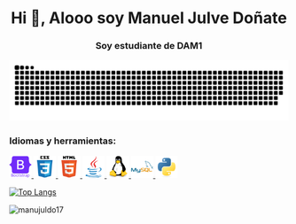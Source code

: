 <h1 align="center">Hi 👋, Alooo soy Manuel Julve Doñate</h1>
<h3 align="center">Soy estudiante de DAM1</h3>

![MasterHead](https://github.com/1999AZZAR/1999AZZAR/blob/main/resources/img/grid-snake.svg)
<!--**MANUJULDO17/MANUJULDO17** is a ✨ _special_ ✨ repository because its `README.md` (this file) appears on your GitHub profile.
-->

<h3 align="left">Idiomas y herramientas:</h3>
<p align="left">
  
  <a href="https://getbootstrap.com" target="_blank" rel="noreferrer">
    <img src="https://raw.githubusercontent.com/devicons/devicon/master/icons/bootstrap/bootstrap-plain-wordmark.svg" alt="bootstrap" width="40" height="40"/>
  </a>
  
  <a href="https://www.w3schools.com/css/" target="_blank" rel="noreferrer">
    <img src="https://raw.githubusercontent.com/devicons/devicon/master/icons/css3/css3-original-wordmark.svg" alt="css3" width="40" height="40"/>
  </a>
  
  <a href="https://www.w3.org/html/" target="_blank" rel="noreferrer">
    <img src="https://raw.githubusercontent.com/devicons/devicon/master/icons/html5/html5-original-wordmark.svg" alt="html5" width="40" height="40"/>
  </a>
  
  <a href="https://www.java.com" target="_blank" rel="noreferrer">
    <img src="https://raw.githubusercontent.com/devicons/devicon/master/icons/java/java-original.svg" alt="java" width="40" height="40"/>
  </a>
  
  <a href="https://www.linux.org/" target="_blank" rel="noreferrer">
    <img src="https://raw.githubusercontent.com/devicons/devicon/master/icons/linux/linux-original.svg" alt="linux" width="40" height="40"/>
  </a>
  
  <a href="https://www.mysql.com/" target="_blank" rel="noreferrer">
    <img src="https://raw.githubusercontent.com/devicons/devicon/master/icons/mysql/mysql-original-wordmark.svg" alt="mysql" width="40" height="40"/>
  </a>
  
  <a href="https://www.python.org" target="_blank" rel="noreferrer">
    <img src="https://raw.githubusercontent.com/devicons/devicon/master/icons/python/python-original.svg" alt="python" width="40" height="40"/>
  </a>
</p>

[![Top Langs](https://github-readme-stats.vercel.app/api/top-langs/?username=anuraghazra&layout=compact)](https://github.com/manujuldo17/github-readme-stats)

<p><img align="center" src="https://github-readme-stats.vercel.app/api?username=manujuldo17&show_icons=true&locale=en" alt="manujuldo17" /></p>

